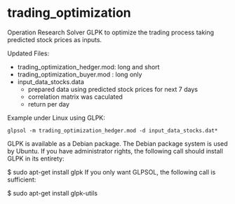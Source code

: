 # trading_optimization
Operation Research Solver GLPK to optimize the trading process taking predicted stock prices as inputs.

Updated Files:
- trading_optimization_hedger.mod: long and short 
- trading_optimization_buyer.mod  : long only
- input_data_stocks.data
  - prepared data using predicted stock prices for next 7 days
  - correlation matrix was caculated
  - return per day 

Example under Linux using GLPK:
```
glpsol -m trading_optimization_hedger.mod -d input_data_stocks.dat*
```
GLPK is available as a Debian package. The Debian package system is used by Ubuntu. If you have administrator rights, the following call should install GLPK in its entirety:

$ sudo apt-get install glpk
If you only want GLPSOL, the following call is sufficient:

$ sudo apt-get install glpk-utils
